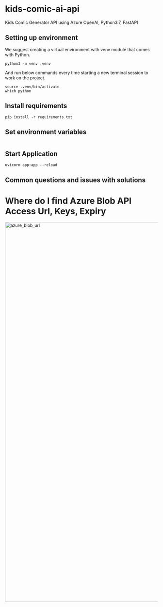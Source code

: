 # kids-comic-ai-api
Kids Comic Generator API using Azure OpenAI, Python3.7, FastAPI

## Setting up environment
We suggest creating a virtual environment with venv module that comes with Python.
```
python3 -m venv .venv
```
And run below commands every time starting a new terminal session to work on the project.
```
source .venv/bin/activate
which python
```

## Install requirements
```
pip install -r requirements.txt
```

## Set environment variables
```

```

## Start Application
```
uvicorn app:app --reload
```


## Common questions and issues with solutions

# Where do I find Azure Blob API Access Url, Keys, Expiry
<img width="1248" alt="azure_blob_url" src="https://github.com/user-attachments/assets/6f11c03b-af49-490e-8b50-30cc207740ea">



